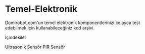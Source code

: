 # Temel-Elektronik
Domirobot.com'un temel elektronik komponentlerinizi kolayca test edebilmek için kullanabileceğiniz kod arşivi. 

İçindekiler

Ultrasonik Sensör
PIR Sensör


